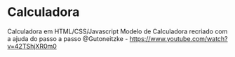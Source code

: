 # Calculadora
Calculadora em HTML/CSS/Javascript
Modelo de Calculadora recriado com a ajuda do  passo a passo @Gutoneitzke - https://www.youtube.com/watch?v=42TShjXR0m0
